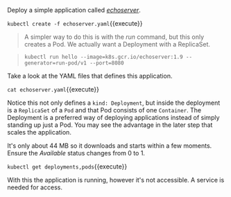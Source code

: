 Deploy a simple application called [_echoserver_](https://console.cloud.google.com/gcr/images/google-containers/GLOBAL/echoserver?gcrImageListsize=30).

`kubectl create -f echoserver.yaml`{{execute}}

> A simpler way to do this is with the _run_ command, but this only creates a Pod. We actually want a Deployment with a ReplicaSet.

> `kubectl run hello --image=k8s.gcr.io/echoserver:1.9 --generator=run-pod/v1 --port=8080`

Take a look at the YAML files that defines this application.

`cat echoserver.yaml`{{execute}}

Notice this not only defines a `kind: Deployment`, but inside the deployment is a `ReplicaSet` of a `Pod` and that Pod consists of one `Container`. The Deployment is a preferred way of deploying applications instead of simply standing up just a Pod. You may see the advantage in the later step that scales the application.

It's only about 44 MB so it downloads and starts within a few moments. Ensure the _Available_ status changes from 0 to 1.

`kubectl get deployments,pods`{{execute}}

With this the application is running, however it's not accessible. A service is needed for access.
